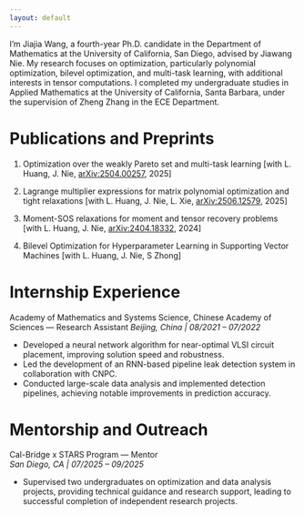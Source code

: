 ```yaml
---
layout: default
---
```


  
  I’m Jiajia Wang, a fourth-year Ph.D. candidate in the Department of Mathematics at the University of California, San Diego, advised by Jiawang Nie. My research focuses on optimization, particularly polynomial optimization, bilevel optimization, and multi-task learning, with additional interests in tensor computations. I completed my undergraduate studies in Applied Mathematics at the University of California, Santa Barbara, under the supervision of Zheng Zhang in the ECE Department.
  
# Publications and Preprints
1. Optimization over the weakly Pareto set and multi-task learning
   [with L. Huang, J. Nie,  [arXiv:2504.00257](https://arxiv.org/abs/2504.00257), 2025] 

3. Lagrange multiplier expressions for matrix polynomial optimization and tight relaxations
   [with L. Huang, J. Nie, L. Xie, [arXiv:2506.12579](https://arxiv.org/abs/2506.12579), 2025] 

4. Moment-SOS relaxations for moment and tensor recovery problems
   [with L. Huang, J. Nie, [arXiv:2404.18332](https://arxiv.org/abs/2404.18332), 2024]

5. Bilevel Optimization for Hyperparameter Learning in Supporting Vector Machines
   [with L. Huang, J. Nie, S Zhong]

# Internship Experience 
Academy of Mathematics and Systems Science, Chinese Academy of Sciences — Research Assistant
*Beijing, China | 08/2021 – 07/2022*
- Developed a neural network algorithm for near-optimal VLSI circuit placement, improving solution speed and robustness.  
- Led the development of an RNN-based pipeline leak detection system in collaboration with CNPC.  
- Conducted large-scale data analysis and implemented detection pipelines, achieving notable improvements in prediction accuracy.


# Mentorship and Outreach
Cal-Bridge x STARS Program — Mentor  
*San Diego, CA | 07/2025 – 09/2025*
- Supervised two undergraduates on optimization and data analysis projects, providing technical guidance and research support, leading to successful completion of independent research projects.

